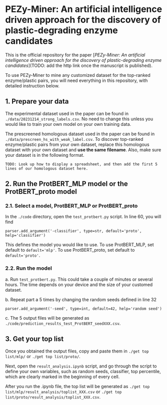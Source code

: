 # PEZy-Miner: An artificial intelligence driven approach for the discovery of plastic-degrading enzyme candidates

This is the official repository for the paper [*PEZy-Miner: An artificial intelligence driven approach for the discovery of plastic-degrading enzyme candidates*](TODO: add the http link once the manuscript is published).

To use PEZy-Miner to mine any customized dataset for the top-ranked enzyme/plastic pairs, you will need everything in this repository, with detailed instruction below.

## 1. Prepare your data

The experimental dataset used in the paper can be found in `./data/20231214_strong_labels.csv`. No need to change this unless you would like to train your own model on your own training data.

The prescreened homologous dataset used in the paper can be found in `./data/prescreen_hs_with_weak_label.csv`. To discover top-ranked enzyme/plastic pairs from your own dataset, replace this homologous dataset with your own dataset and **use the same filename**. Also, make sure your dataset is in the following format.

```
TODO: Look up how to display a spreadsheet, and then add the first 5 lines of our homologous dataset here.
```

## 2. Run the ProtBERT_MLP model or the ProtBERT_proto model

### 2.1. Select a model, ProtBERT_MLP or ProtBERT_proto

In the `./code` directory, open the `test_protbert.py` script. In line 60, you will find

```
parser.add_argument('-classifier', type=str, default='proto', help='classifier')
```

This defines the model you would like to use. To use ProtBERT_MLP, set default to `default='mlp'`. To use ProtBERT_proto, set default to `default='proto'`.

### 2.2. Run the model

a. Run `test_protbert.py`. This could take a couple of minutes or several hours. The time depends on your device and the size of your customed dataset.

b. Repeat part a 5 times by changing the random seeds defined in line 32

```
parser.add_argument('-seed', type=int, default=42, help='random seed')
```

c. The 5 output files will be generated as `./code/prediction_results_test_ProtBERT_seedXXX.csv`.

## 3. Get your top list

Once you obtained the output files, copy and paste them in `./get top list/mlp/` or `./get top list/proto/`.

Next, open the `result_analysis.ipynb` script, and go through the script to define your own variables, such as random seeds, classifier, top percentile, which are clearly marked in the beginning of every cell.

After you run the .ipynb file, the top list will be generated as `./get top list/mlp/result_analysis/toplist_XXX.csv` or `./get top list/proto/result_analysis/toplist_XXX.csv`.

